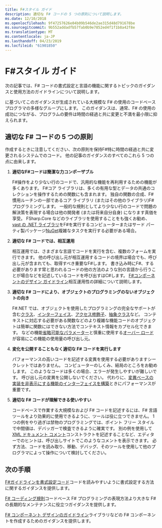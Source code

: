 ```yaml
---
title: F#スタイル ガイド
description: 適切な F# コードの 5 つの原則について説明します。
ms.date: 12/10/2018
ms.openlocfilehash: 9f47257626e04b09b546de2ae315d48d791678be
ms.sourcegitcommit: 9b552addadfb57fab0b9e7852ed4f1f1b8a42f8e
ms.translationtype: MT
ms.contentlocale: ja-JP
ms.lasthandoff: 04/23/2019
ms.locfileid: "61901850"
---
```

# <a name="f-style-guide"></a>F#スタイル ガイド

次の記事では、F# コードの書式設定と言語の機能に関するトピックのガイダンスと使用方法のガイドラインについて説明します。

に基づいてこのガイダンスが生成されている大規模な F# の使用のコードベース プログラマの多様なグループにします。 このガイダンスは、通常、F# の使用の成功につながる、プログラムの要件は時間の経過と共に変更と不満を最小限に抑えられます。

## <a name="five-principles-of-good-f-code"></a>適切な F# コードの 5 つの原則

作成するときに注意してください、次の原則を保持F#特に時間の経過と共に変更されるシステムでのコード。 他の記事のガイダンスのすべてのこれら 5 つの点に由来します。

1. **適切なF#コードは簡潔な力コンポーザブル**

    F#操作をより少ない行のコードで、汎用的な機能を再利用するための機能が多くあります。 F#コア ライブラリは、多くの有用な型とデータの共通のコレクションを操作するための関数にも含まれます。 独自の関数の合成、F#慣用ルーチンの一部であるコア ライブラリ (またはその他のライブラリ)F#プログラミングします。 一般的な規則としてより少ない行のコードで問題の解決策を表現する場合は他の開発者 (または将来自分自身) になります真価を享受。 FSharp.Core などのライブラリを使用することをも強くお勧め、 [vast の .NET ライブラリ](../../../api/index.md)をF#を実行するコンピューターまたはサード パーティ製パッケージ[NuGet](https://www.nuget.org/)複雑なタスクを実行する必要がある場合。

2. **適切な F# コードでは、相互運用**

    相互運用では、さまざまな言語でコードを実行を含む、複数のフォームを実行できます。 他の呼び出し元が相互運用するコードの境界は場合でも、呼び出し元が含まれても、取得すべき重要なF#します。 書き込み時にF#、する必要があります常と思われるコードの他の方法のような別の言語から行うことが場合などを記述しているコードを呼び出すはC#します。 [ F#コンポーネントのデザイン ガイドライン](component-design-guidelines.md)相互運用性の詳細について説明します。

3. **適切な F# コードにより、オブジェクトのプログラミングのないオブジェクトの向き**

    F#.NET では、オブジェクトを使用したプログラミングの完全なサポートが含む[クラス](../language-reference/classes.md)、[インターフェイス](../language-reference/interfaces.md)、[アクセス修飾子](../language-reference/access-control.md)、[抽象クラス](../language-reference/abstract-classes.md)など。 コンテキストに対応する必要がある関数などのより複雑な機能コードのオブジェクトは簡単に関数にはできない方法でコンテキスト情報をカプセル化できます。 などの機能[省略可能なパラメーター](../language-reference/members/methods.md#optional-arguments)と慎重に使用する[オーバー ロード](../language-reference/members/methods.md#overloaded-methods)が容易にこの機能の使用量の呼び出し元。

4. **変化を公開することもなく適切な F# コードを実行します**

    パフォーマンスの高いコードを記述する変異を使用する必要がありますシークレットではありません。 コンピューターのしくみ、結局のところをお勧めします。 このようなコードは多くの場合、エラーが発生しやすいが難しいです。 呼び出し元の変異を公開しないでください。 代わりに、[変異ベースの実装を非表示にする機能のインターフェイスを構築](conventions.md#performance)ときにパフォーマンスが重要です。

5. **適切な F# コードが理解できる使いやすい**

    コードベースで作業する大規模なおよび F# コードを記述するには、F# 言語ツールをより効果的に使用できるように、ツールは役に立つできません。 1 つの例をやり過ぎは禁物のプログラミングでは、ポイント フリー スタイルで中間値は、デバッガーで検査できるように確実です。 別の例を使用して[XML ドキュメント コメント](../language-reference/xml-documentation.md)コンストラクトを記述することなど、エディターでのヒントは、呼び出しサイトでこのようなコメントを表示できます。 必ず方法、コードを読み取り、移動、デバッグ、そのツールを使用して他のプログラマによって操作について検討してください。

## <a name="next-steps"></a>次の手順

[ F#ガイドラインを書式設定コード](formatting.md)コードを読みやすいように書式設定する方法に関するガイダンスを提供します。

[F# コーディング規則](conventions.md)コードベース F# プログラミングの表現方法より大きな F# の長期的なメンテナンスに役立つガイダンスを提供します。

[F# コンポーネント デザインのガイドライン](component-design-guidelines.md)ライブラリなどの F# コンポーネントを作成するためのガイダンスを提供します。
